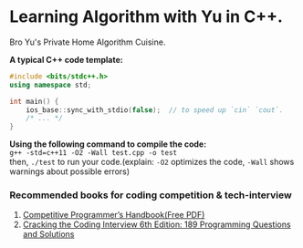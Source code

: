 # Learning Algorithm with Yu in C++.
Bro Yu's Private Home Algorithm Cuisine.

**A typical C++ code template:**  
```c++
#include <bits/stdc++.h>
using namespace std;

int main() {
    ios_base::sync_with_stdio(false);  // to speed up `cin` `cout`.
    /* ... */
}
```
**Using the following command to compile the code:**   
`g++ -std=c++11 -O2 -Wall test.cpp -o test`   
then, `./test` to run your code.(explain: `-O2` optimizes the code, `-Wall` shows warnings about possible errors)


### Recommended books for coding competition & tech-interview
1. [Competitive Programmer’s Handbook(Free PDF)](https://cses.fi/book/book.pdf)
2. [Cracking the Coding Interview 6th Edition: 189 Programming Questions and Solutions](http://ahmed-badawy.com/blog/wp-content/uploads/2018/10/Cracking-the-Coding-Interview-6th-Edition-189-Programming-Questions-and-Solutions.pdf)
